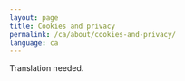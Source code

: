 ```yaml
---
layout: page
title: Cookies and privacy
permalink: /ca/about/cookies-and-privacy/
language: ca
---
```


Translation needed.
